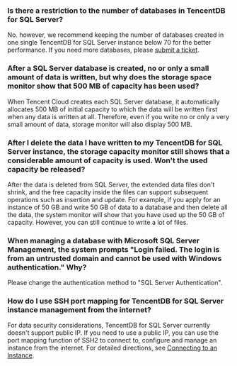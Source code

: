 
### Is there a restriction to the number of databases in TencentDB for SQL Server?
No. however, we recommend keeping the number of databases created in one single TencentDB for SQL Server instance below 70 for the better performance. If you need more databases, please [submit a ticket](https://console.cloud.tencent.com/workorder/category).

### After a SQL Server database is created, no or only a small amount of data is written, but why does the storage space monitor show that 500 MB of capacity has been used?
When Tencent Cloud creates each SQL Server database, it automatically allocates 500 MB of initial capacity to which the data will be written first when any data is written at all.
Therefore, even if you write no or only a very small amount of data, storage monitor will also display 500 MB.

### After I delete the data I have written to my TencentDB for SQL Server instance, the storage capacity monitor still shows that a considerable amount of capacity is used. Won't the used capacity be released?
After the data is deleted from SQL Server, the extended data files don't shrink, and the free capacity inside the files can support subsequent operations such as insertion and update.
For example, if you apply for an instance of 50 GB and write 50 GB of data to a database and then delete all the data, the system monitor will show that you have used up the 50 GB of capacity. However, you can still continue to write a lot of files.

### When managing a database with Microsoft SQL Server Management, the system prompts "Login failed. The login is from an untrusted domain and cannot be used with Windows authentication." Why?
Please change the authentication method to "SQL Server Authentication".

### How do I use SSH port mapping for TencentDB for SQL Server instance management from the internet?
For data security considerations, TencentDB for SQL Server currently doesn't support public IP. If you need to use a public IP, you can use the port mapping function of SSH2 to connect to, configure and manage an instance from the internet. For detailed directions, see [Connecting to an Instance](https://intl.cloud.tencent.com/document/product/238/11627).














